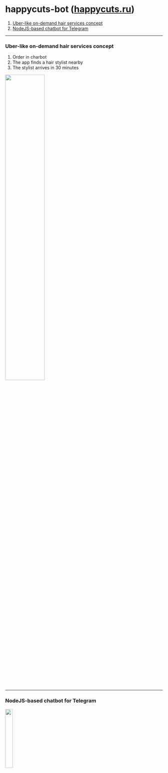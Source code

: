 # happycuts-bot ([happycuts.ru](http://happycuts.ru/))

1. [Uber-like on-demand hair services concept](#)
2. [NodeJS-based chatbot for Telegram](#)

---

### Uber-like on-demand hair services concept
1. Order in charbot
2. The app finds a hair stylist nearby
3. The stylist arrives in 30 minutes

<img width="50%" src="https://user-images.githubusercontent.com/1618344/165695909-151b59db-0558-4ead-b665-03f019e404c6.gif">

---

### NodeJS-based chatbot for Telegram
<img width="22%" src="https://user-images.githubusercontent.com/1618344/165696987-18fa7cdd-a936-49cb-a436-e95e322ee18e.gif">
